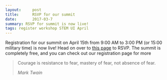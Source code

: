 ```yaml
---
layout:     post
title:      RSVP for our summit
date:       2017-03-7
summary: RSVP for summit is now live!
tags: register workshop STEM UI April
---
```


Registration for our summit on April 15th from 9:00 AM to 3:00 PM (or 15:00 military time) is now live! Head on over to [this page](/register/) to RSVP. The summit is completely free, and you can check out our registration page for more 

<blockquote>
  <p>
    Courage is resistance to fear, mastery of fear, not absence of fear. 
  </p>
  <footer><cite title="Mark Twain">Mark Twain</cite></footer>
</blockquote>

